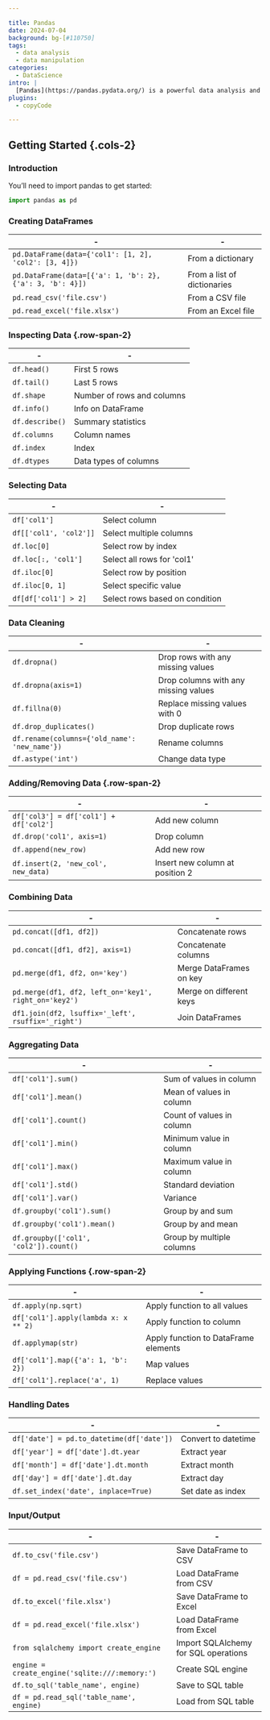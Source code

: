 ```yaml
---

title: Pandas
date: 2024-07-04
background: bg-[#110750]
tags:
  - data analysis
  - data manipulation
categories:
  - DataScience
intro: |
  [Pandas](https://pandas.pydata.org/) is a powerful data analysis and manipulation library for Python. This cheat sheet is a quick reference for Pandas beginners.
plugins:
  - copyCode

---
```


## Getting Started {.cols-2}

### Introduction

You’ll need to import pandas to get started:

```python
import pandas as pd
```

### Creating DataFrames

| -                                                              | -                                                   |
| -------------------------------------------------------------- | --------------------------------------------------- |
| `pd.DataFrame(data={'col1': [1, 2], 'col2': [3, 4]})`          | From a dictionary                                   |
| `pd.DataFrame(data=[{'a': 1, 'b': 2}, {'a': 3, 'b': 4}])`      | From a list of dictionaries                         |
| `pd.read_csv('file.csv')`                                      | From a CSV file                                     |
| `pd.read_excel('file.xlsx')`                                   | From an Excel file                                  |

### Inspecting Data {.row-span-2}

| -                       | -                               |
| ----------------------- | ------------------------------- |
| `df.head()`             | First 5 rows                    |
| `df.tail()`             | Last 5 rows                     |
| `df.shape`              | Number of rows and columns      |
| `df.info()`             | Info on DataFrame               |
| `df.describe()`         | Summary statistics              |
| `df.columns`            | Column names                    |
| `df.index`              | Index                           |
| `df.dtypes`             | Data types of columns           |

### Selecting Data

| -                        | -                                                 |
| ------------------------ | ------------------------------------------------- |
| `df['col1']`             | Select column                                     |
| `df[['col1', 'col2']]`   | Select multiple columns                           |
| `df.loc[0]`              | Select row by index                               |
| `df.loc[:, 'col1']`      | Select all rows for 'col1'                        |
| `df.iloc[0]`             | Select row by position                            |
| `df.iloc[0, 1]`          | Select specific value                             |
| `df[df['col1'] > 2]`     | Select rows based on condition                    |

### Data Cleaning

| -                            | -                                      |
| ---------------------------- | -------------------------------------- |
| `df.dropna()`                | Drop rows with any missing values      |
| `df.dropna(axis=1)`          | Drop columns with any missing values   |
| `df.fillna(0)`               | Replace missing values with 0          |
| `df.drop_duplicates()`       | Drop duplicate rows                    |
| `df.rename(columns={'old_name': 'new_name'})` | Rename columns      |
| `df.astype('int')`           | Change data type                       |

### Adding/Removing Data {.row-span-2}

| -                                   | -                              |
| ----------------------------------- | ------------------------------ |
| `df['col3'] = df['col1'] + df['col2']` | Add new column               |
| `df.drop('col1', axis=1)`           | Drop column                    |
| `df.append(new_row)`                | Add new row                    |
| `df.insert(2, 'new_col', new_data)` | Insert new column at position 2|

### Combining Data

| -                                             | -                                                |
| --------------------------------------------- | ------------------------------------------------ |
| `pd.concat([df1, df2])`                       | Concatenate rows                                 |
| `pd.concat([df1, df2], axis=1)`               | Concatenate columns                              |
| `pd.merge(df1, df2, on='key')`                | Merge DataFrames on key                          |
| `pd.merge(df1, df2, left_on='key1', right_on='key2')` | Merge on different keys                 |
| `df1.join(df2, lsuffix='_left', rsuffix='_right')`    | Join DataFrames                              |

### Aggregating Data

| -                                    | -                                                |
| ------------------------------------ | ------------------------------------------------ |
| `df['col1'].sum()`                   | Sum of values in column                          |
| `df['col1'].mean()`                  | Mean of values in column                         |
| `df['col1'].count()`                 | Count of values in column                        |
| `df['col1'].min()`                   | Minimum value in column                          |
| `df['col1'].max()`                   | Maximum value in column                          |
| `df['col1'].std()`                   | Standard deviation                               |
| `df['col1'].var()`                   | Variance                                         |
| `df.groupby('col1').sum()`           | Group by and sum                                 |
| `df.groupby('col1').mean()`          | Group by and mean                                |
| `df.groupby(['col1', 'col2']).count()` | Group by multiple columns                       |

### Applying Functions {.row-span-2}

| -                                  | -                                    |
| ---------------------------------- | ------------------------------------ |
| `df.apply(np.sqrt)`                | Apply function to all values         |
| `df['col1'].apply(lambda x: x ** 2)`| Apply function to column             |
| `df.applymap(str)`                 | Apply function to DataFrame elements |
| `df['col1'].map({'a': 1, 'b': 2})` | Map values                           |
| `df['col1'].replace('a', 1)`       | Replace values                       |

### Handling Dates

| -                                    | -                                          |
| ------------------------------------ | ------------------------------------------ |
| `df['date'] = pd.to_datetime(df['date'])` | Convert to datetime                      |
| `df['year'] = df['date'].dt.year`          | Extract year                              |
| `df['month'] = df['date'].dt.month`        | Extract month                             |
| `df['day'] = df['date'].dt.day`            | Extract day                               |
| `df.set_index('date', inplace=True)`       | Set date as index                         |

### Input/Output

| -                                    | -                                                |
| ------------------------------------ | ------------------------------------------------ |
| `df.to_csv('file.csv')`              | Save DataFrame to CSV                            |
| `df = pd.read_csv('file.csv')`       | Load DataFrame from CSV                          |
| `df.to_excel('file.xlsx')`           | Save DataFrame to Excel                          |
| `df = pd.read_excel('file.xlsx')`    | Load DataFrame from Excel                        |
| `from sqlalchemy import create_engine`| Import SQLAlchemy for SQL operations            |
| `engine = create_engine('sqlite:///:memory:')` | Create SQL engine                         |
| `df.to_sql('table_name', engine)`    | Save to SQL table                                |
| `df = pd.read_sql('table_name', engine)` | Load from SQL table                            |
